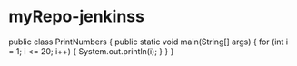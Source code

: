 # myRepo-jenkinss
public class PrintNumbers {
    public static void main(String[] args) {
        for (int i = 1; i <= 20; i++) {
            System.out.println(i);
        }
    }
}
